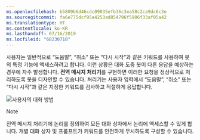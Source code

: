 ```yaml
---
ms.openlocfilehash: b5809b6d46cdc09035efb36c3ea58c2ca9dc6c3e
ms.sourcegitcommit: fa6e775dcf95a4253ad854796f5906f33af05a42
ms.translationtype: HT
ms.contentlocale: ko-KR
ms.lasthandoff: 07/16/2019
ms.locfileid: "68230718"
---
```

사용자는 일반적으로 “도움말”, “취소” 또는 “다시 시작”과 같은 키워드를 사용하여 봇의 특정 기능에 액세스하려고 합니다. 이런 상황은 대화 도중 봇이 다른 응답을 예상하는 경우에 자주 발생합니다. **전역 메시지 처리기**를 구현하면 이러한 요청을 정상적으로 처리하도록 봇을 디자인할 수 있습니다.
처리기는 사용자 입력에서 “도움말”, “취소” 또는 “다시 시작”과 같은 지정한 키워드를 검사하고 적절하게 응답합니다. 

![사용자의 대화 방법](~/media/designing-bots/capabilities/trigger-actions.png)

> [!NOTE]
> 전역 메시지 처리기에 논리를 정의하여 모든 대화 상자에서 논리에 액세스할 수 있게 합니다. 개별 대화 상자 및 프롬프트가 키워드를 안전하게 무시하도록 구성할 수 있습니다.
